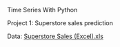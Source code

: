 Time Series With Python

Project 1: Superstore sales prediction 

Data: [Superstore Sales (Excel).xls](https://community.tableau.com/docs/DOC-1236)
